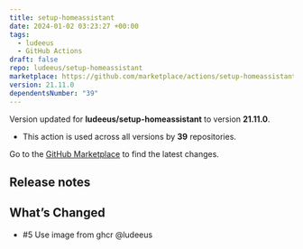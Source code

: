 ```yaml
---
title: setup-homeassistant
date: 2024-01-02 03:23:27 +00:00
tags:
  - ludeeus
  - GitHub Actions
draft: false
repo: ludeeus/setup-homeassistant
marketplace: https://github.com/marketplace/actions/setup-homeassistant
version: 21.11.0
dependentsNumber: "39"
---
```



Version updated for **ludeeus/setup-homeassistant** to version **21.11.0**.
- This action is used across all versions by **39** repositories.

Go to the [GitHub Marketplace](https://github.com/marketplace/actions/setup-homeassistant) to find the latest changes.

## Release notes

## What’s Changed

- #5 Use image from ghcr @ludeeus

